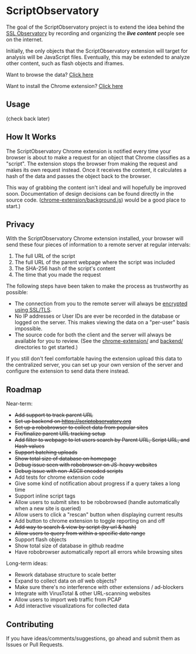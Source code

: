 ScriptObservatory
=================

The goal of the ScriptObservatory project is to extend the idea behind the 
[SSL Observatory](https://www.eff.org/observatory) by recording and 
organizing the **_live content_** people see on the internet.

Initially, the only objects that the ScriptObservatory extension will target 
for analysis will be JavaScript files. Eventually, this may be extended to 
analyze other content, such as flash objects and iframes.

Want to browse the data? [Click here](https://www.scriptobservatory.org)

Want to install the Chrome extension? 
[Click here](https://github.com/andy11/ScriptObservatory#usage)


Usage
-----

(check back later)


How It Works
------------

The ScriptObservatory Chrome extension is notified every time your browser is 
about to make a request for an object that Chrome classifies as a "script". 
The extension stops the browser from making the request and makes its own request
instead. Once it receives the content, it calculates a hash of the data and 
passes the object back to the browser.

This way of grabbing the content isn't ideal and will hopefully be improved soon.
Documentation of design decisions can be found directly in the source code. 
([chrome-extension/background.js](https://github.com/andy11/ScriptObservatory/blob/master/chrome-extension/src/background.js))
would be a good place to start.)


Privacy
-------

With the ScriptObservatory Chrome extension installed, your browser will send these
four pieces of information to a remote server at regular intervals:
 1. The full URL of the script
 2. The full URL of the parent webpage where the script was included
 3. The SHA-256 hash of the script's content
 4. The time that you made the request

The following steps have been taken to make the process as trustworthy as possible:
 - The connection from you to the remote server will always be 
   [encrypted using SSL/TLS](https://www.ssllabs.com/ssltest/analyze.html?d=scriptobservatory.org). 
 - No IP addresses or User IDs are ever be recorded in the database or logged on the server.
   This makes viewing the data on a "per-user" basis impossible.
 - The source code for both the client and the server will always be available for you to 
   review. (See the 
   [chrome-extension/](https://github.com/andy11/ScriptObservatory/tree/master/chrome-extension) 
   and [backend/](https://github.com/andy11/ScriptObservatory/tree/master/backend) 
   directories to get started.)

If you still don't feel comfortable having the extension upload this data to the centralized
server, you can set up your own version of the server and configure the extension to send 
data there instead.


Roadmap
-------

Near-term:
 - ~~Add support to track parent URL~~
 - ~~Set up backend on https://scriptobservatory.org~~
 - ~~Set up a robobrowser to collect data from popular sites~~
 - ~~Fix/finalize parent URL tracking setup~~
 - ~~Add filter to webpage to let users search by Parent URL, Script URL, and Hash values~~
 - ~~Support batching uploads~~
 - ~~Show total size of database on homepage~~
 - ~~Debug issue seen with robobrowser on JS-heavy websites~~
 - ~~Debug issue with non-ASCII encoded scripts~~ 
 - Add tests for chrome extension code
 - Give some kind of notification about progress if a query takes a long time
 - Support inline script tags
 - Allow users to submit sites to be robobrowsed (handle automatically when a new site is queried)
 - Allow users to click a "rescan" button when displaying current results
 - Add button to chrome extension to toggle reporting on and off
 - ~~Add way to search & view by script (by url & hash)~~
 - ~~Allow users to query from within a specific date range~~
 - Support flash objects
 - Show total size of database in github readme
 - Have robobrowser automatically report all errors while browsing sites

Long-term ideas:
 - Rework database structure to scale better
 - Expand to collect data on _all_ web objects?
 - Make sure there's no interference with other extensions / ad-blockers
 - Integrate with VirusTotal & other URL-scanning websites
 - Allow users to import web traffic from PCAP
 - Add interactive visualizations for collected data


Contributing
------------

If you have ideas/comments/suggestions, go ahead and submit them as Issues or Pull Requests. 


